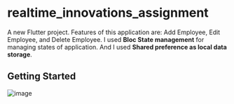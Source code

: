 # realtime_innovations_assignment

A new Flutter project. Features of this application are: Add Employee, Edit Employee, and Delete Employee. I used **Bloc State management** for managing states of application. And I used **Shared preference as local data storage**.

## Getting Started

![image](https://github.com/user-attachments/assets/a3cac990-7fa1-4b06-8edc-963fdd731721)


